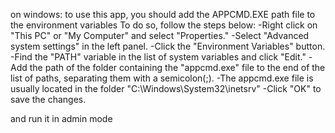 on windows: to use this app, you should add the APPCMD.EXE path file
to the environment variables
To do so, follow the steps below:
-Right click on "This PC" or "My Computer" and select "Properties."
-Select "Advanced system settings" in the left panel.
-Click the "Environment Variables" button.
-Find the "PATH" variable in the list of system variables and click "Edit."
-Add the path of the folder containing the "appcmd.exe" file to the end of the list of paths, separating them with a semicolon(;).
-The appcmd.exe file is usually located in the folder "C:\Windows\System32\inetsrv"
-Click "OK" to save the changes.

and run it in admin mode
